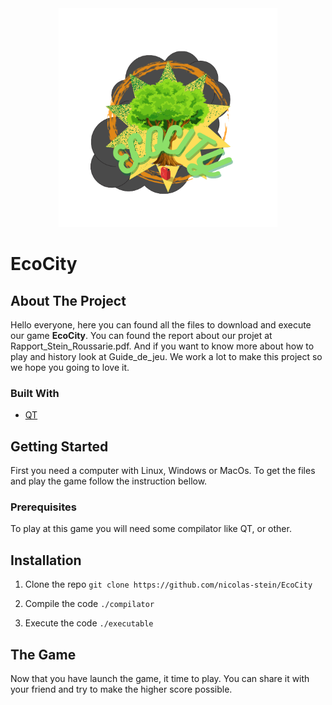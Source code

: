 <div align="center">
  <a href="https://github.com/nicolas-stein/EcoCity">
    <img src="logo.png" alt="Logo" width="350" height="350">
  </a>
</div>

# EcoCity
## About The Project
Hello everyone, here you can found all the files to download and execute our game **EcoCity**.
You can found the report about our projet at Rapport_Stein_Roussarie.pdf.
And if you want to know more about how to play and history look at Guide_de_jeu.
We work a lot to make this project so we hope you going to love it.

### Built With
- [QT](https://www.qt.io/ "QT")

## Getting Started
First you need a computer with Linux, Windows or MacOs. To get the files and play the game follow the instruction bellow.

### Prerequisites
To play at this game you will need some compilator like QT, or other.

## Installation
1. Clone the repo
`git clone https://github.com/nicolas-stein/EcoCity`

2. Compile the code
`./compilator`

3. Execute the code
`./executable`

## The Game
Now that you have launch the game, it time to play. You can share it with your friend and try to make the higher score possible.


